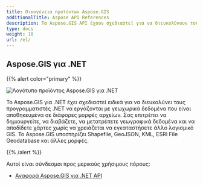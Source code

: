 ```yaml
---
title: Οικογένεια προϊόντων Aspose.GIS
additionalTitle: Aspose API References
description: Τα Aspose.GIS API έχουν σχεδιαστεί για να διευκολύνουν τους προγραμματιστές να εργάζονται με γεωχωρικά δεδομένα που είναι αποθηκευμένα σε διάφορες μορφές αρχείων. Σας επιτρέπει να δημιουργείτε, να διαβάζετε, να μετατρέπετε γεωγραφικά δεδομένα και να αποδίδετε χάρτες χωρίς να χρειάζεται να εγκαταστήσετε άλλο λογισμικό GIS.
type: docs
weight: 10
url: /el/
---
```


## Aspose.GIS για .NET

{{% alert color="primary" %}} 

![Λογότυπο προϊόντος Aspose.GIS για .NET](../home_1.png)

Το Aspose.GIS για .NET έχει σχεδιαστεί ειδικά για να διευκολύνει τους προγραμματιστές .NET να εργάζονται με γεωχωρικά δεδομένα που είναι αποθηκευμένα σε διάφορες μορφές αρχείων. Σας επιτρέπει να δημιουργείτε, να διαβάζετε, να μετατρέπετε γεωγραφικά δεδομένα και να αποδίδετε χάρτες χωρίς να χρειάζεται να εγκαταστήσετε άλλο λογισμικό GIS. Το Aspose.GIS υποστηρίζει Shapefile, GeoJSON, KML, ESRI File Geodatabase και άλλες μορφές.

{{% /alert %}} 

Αυτοί είναι σύνδεσμοι προς μερικούς χρήσιμους πόρους:
- [Αναφορά Aspose.GIS για .NET API](/gis/el/net/)